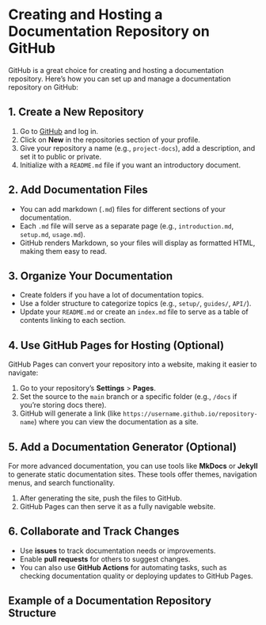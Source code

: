 # Creating and Hosting a Documentation Repository on GitHub

GitHub is a great choice for creating and hosting a documentation repository. Here’s how you can set up and manage a documentation repository on GitHub:

## 1. Create a New Repository
1. Go to [GitHub](https://github.com/) and log in.
2. Click on **New** in the repositories section of your profile.
3. Give your repository a name (e.g., `project-docs`), add a description, and set it to public or private.
4. Initialize with a `README.md` file if you want an introductory document.

## 2. Add Documentation Files
- You can add markdown (`.md`) files for different sections of your documentation.
- Each `.md` file will serve as a separate page (e.g., `introduction.md`, `setup.md`, `usage.md`).
- GitHub renders Markdown, so your files will display as formatted HTML, making them easy to read.

## 3. Organize Your Documentation
- Create folders if you have a lot of documentation topics.
- Use a folder structure to categorize topics (e.g., `setup/`, `guides/`, `API/`).
- Update your `README.md` or create an `index.md` file to serve as a table of contents linking to each section.

## 4. Use GitHub Pages for Hosting (Optional)
GitHub Pages can convert your repository into a website, making it easier to navigate:

1. Go to your repository’s **Settings** > **Pages**.
2. Set the source to the `main` branch or a specific folder (e.g., `/docs` if you’re storing docs there).
3. GitHub will generate a link (like `https://username.github.io/repository-name`) where you can view the documentation as a site.

## 5. Add a Documentation Generator (Optional)
For more advanced documentation, you can use tools like **MkDocs** or **Jekyll** to generate static documentation sites. These tools offer themes, navigation menus, and search functionality.

1. After generating the site, push the files to GitHub.
2. GitHub Pages can then serve it as a fully navigable website.

## 6. Collaborate and Track Changes
- Use **issues** to track documentation needs or improvements.
- Enable **pull requests** for others to suggest changes.
- You can also use **GitHub Actions** for automating tasks, such as checking documentation quality or deploying updates to GitHub Pages.

## Example of a Documentation Repository Structure
